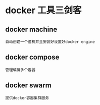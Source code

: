 # docker 工具三剑客
## docker machine
    自动创建一个虚机并且安装好设置好docker engine

## docker compose
    管理编排多个容器
## docker swarm
    提供docker容器集群服务
